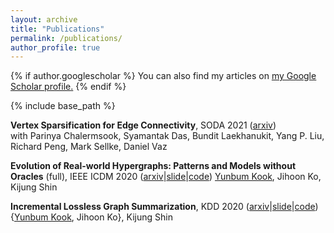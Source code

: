 ```yaml
---
layout: archive
title: "Publications"
permalink: /publications/
author_profile: true
---
```


{% if author.googlescholar %}
  You can also find my articles on <u><a href="{{author.googlescholar}}">my Google Scholar profile</a>.</u>
{% endif %}

{% include base_path %}

**Vertex Sparsification for Edge Connectivity**, SODA 2021 ([arxiv](https://arxiv.org/abs/2007.07862))  
with Parinya Chalermsook, Syamantak Das, Bundit Laekhanukit, Yang P. Liu, Richard Peng, Mark Sellke, Daniel Vaz

**Evolution of Real-world Hypergraphs: Patterns and Models without Oracles** (full), IEEE ICDM 2020 ([arxiv](https://arxiv.org/pdf/2008.12729.pdf)|[slide](http://dmlab.kaist.ac.kr/~kijungs/evolutionICDM2020.pdf)|[code](https://github.com/yunbum-kook/icdm20-hyperff))
<ins>Yunbum Kook</ins>, Jihoon Ko, Kijung Shin

**Incremental Lossless Graph Summarization**, KDD 2020 ([arxiv](https://arxiv.org/pdf/2006.09935.pdf)|[slide](https://www.slideshare.net/ssuserd6bbc0/incremental-lossless-graph-summarization-kdd-2020)|[code](http://dmlab.kaist.ac.kr/mosso/))  
{<ins>Yunbum Kook</ins>, Jihoon Ko}, Kijung Shin


<!--
{% for post in site.publications reversed %}
  {% include archive-single.html %}
{% endfor %}
-->
